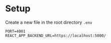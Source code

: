 # Setup

Create a new file in the root directory `.env`

```
PORT=4001
REACT_APP_BACKEND_URL=https://localhost:5000/
```
